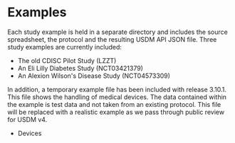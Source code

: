 # Examples

Each study example is held in a separate directory and includes the source spreadsheet, the protocol and the resulting USDM API JSON file. Three study examples are currently included:

- The old CDISC Pilot Study (LZZT)
- An Eli Lilly Diabetes Study (NCT03421379)
- An Alexion Wilson's Disease Study (NCT04573309)

In addition, a temporary example file has been included with release 3.10.1. This file shows the handling of medical devices. The data contained within the example is test data and not taken from an existing protocol. This file will be replaced with a realistic example as we pass through public review for USDM v4.

- Devices

